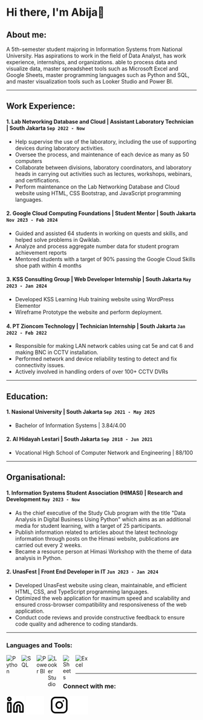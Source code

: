# Hi there, I'm Abija👋

## About me:

A 5th-semester student majoring in Information Systems from National University. Has aspirations to work in the field of Data Analyst, has work experience, internships, and organizations. able to process data and visualize data, master spreadsheet tools such as Microsoft Excel and Google Sheets, master programming languages such as Python and SQL, and master visualization tools such as Looker Studio and Power BI.

---

## Work Experience:
#### 1. Lab Networking Database and Cloud | Assistant Laboratory Technician | South Jakarta `Sep 2022 - Now`
   - Help supervise the use of the laboratory, including the use of supporting devices during laboratory activities.
   - Oversee the process, and maintenance of each device as many as 50 computers
   - Collaborate between divisions, laboratory coordinators, and laboratory heads in carrying out activities such as lectures, workshops, webinars, and certifications.
   - Perform maintenance on the Lab Networking Database and Cloud website using HTML, CSS Bootstrap, and JavaScript programming languages.
#### 2. Google Cloud Computing Foundations | Student Mentor | South Jakarta `Nov 2023 - Feb 2024`
   - Guided and assisted 64 students in working on quests and skills, and helped solve problems in Qwiklab.
   - Analyze and process aggregate number data for student program achievement reports
   - Mentored students with a target of 90% passing the Google Cloud Skills shoe path within 4 months
#### 3. KSS Consulting Group | Web Developer Internship | South Jakarta `May 2023 - Jan 2024`
   - Developed KSS Learning Hub training website using WordPress Elementor
   - Wireframe Prototype the website and perform deployment.
#### 4. PT Zioncom Technology | Technician Internship | South Jakarta `Jan 2022 - Feb 2022`
   - Responsible for making LAN network cables using cat 5e and cat 6 and making BNC in CCTV installation.
   - Performed network and device reliability testing to detect and fix connectivity issues.
   - Actively involved in handling orders of over 100+ CCTV DVRs
---

## Education:

#### 1. Nasional University | South Jakarta `Sep 2021 - May 2025`
   - Bachelor of Information Systems | 3.84/4.00
#### 2. Al Hidayah Lestari | South Jakarta `Sep 2018 - Jun 2021`
   - Vocational High School of Computer Network and Engineering | 88/100
---

## Organisational:

#### 1. Information Systems Student Association (HIMASI) | Research and Development `May 2023 - Now`
   - As the chief executive of the Study Club program with the title "Data Analysis in Digital Business Using Python" which aims as an additional media for student learning, with a target of 25 participants.
   - Publish information related to articles about the latest technology information through posts on the Himasi website, publications are carried out every 2 weeks.
   - Became a resource person at Himasi Workshop with the theme of data analysis in Python.
#### 2. UnasFest | Front End Developer in IT `Jun 2023 - Jan 2024`
   - Developed UnasFest website using clean, maintainable, and efficient HTML, CSS, and TypeScript programming languages.
   - Optimized the web application for maximum speed and scalability and ensured cross-browser compatibility and responsiveness of the web application.
   - Conduct code reviews and provide constructive feedback to ensure code quality and adherence to coding standards.
---

### Languages and Tools:

[<img align="left" alt="Python" width="30px" src="https://upload.wikimedia.org/wikipedia/commons/thumb/c/c3/Python-logo-notext.svg/110px-Python-logo-notext.svg.png?20100317150552" style="padding-right:10px;" />][webdev]
[<img align="left" alt="SQL" width="30px" src="https://www.tutorialsteacher.com/Content/images/home/sql.png" style="padding-right:10px;" />][webdev]
[<img align="left" alt="Power BI" width="30px" src="https://powerbi.microsoft.com/pictures/application-logos/svg/powerbi.svg" style="padding-right:0px;" />][webdev]
[<img align="left" alt="Looker Studio" width="30px" src="https://www.svgrepo.com/show/354012/looker-icon.svg" style="padding-right:10px;" />][webdev]
[<img align="left" alt="Sheets" width="23px" src="https://upload.wikimedia.org/wikipedia/commons/thumb/3/30/Google_Sheets_logo_%282014-2020%29.svg/1498px-Google_Sheets_logo_%282014-2020%29.svg.png" style="padding-right:10px;" />][webdev]
[<img align="left" alt="Excel" width="33px" src="https://upload.wikimedia.org/wikipedia/commons/thumb/3/34/Microsoft_Office_Excel_%282019%E2%80%93present%29.svg/2203px-Microsoft_Office_Excel_%282019%E2%80%93present%29.svg.png" style="padding-right:10px;" />][webdev]

<br />
<br />

---
### Connect with me:
[![website](./img/linkedin-light.svg)](https://www.linkedin.com/in/abijabhdn_#gh-light-mode-only)
[![website](./img/linkedin-dark.svg)](https://www.linkedin.com/in/abijabhdn_#gh-dark-mode-only)
&nbsp;&nbsp;
[![website](./img/instagram-light.svg)](https://instagram.com/abijabohdanprasetio#gh-light-mode-only)
[![website](./img/instagram-dark.svg)](https://instagram.com/abijabohdanprasetio#gh-dark-mode-only)



[webdev]: https://github.com/vincentwidyan/vincentwidyan

